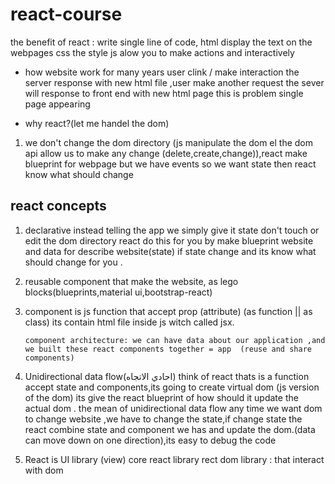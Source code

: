 # react-course
the benefit of react :
write single line of code, 
html display the text on the webpages
css the style
js alow you to make actions and interactively

* how website work for many years
user clink / make interaction the server response with new html file ,user make another request the sever will response to front end with new html page
this is problem single page appearing 

* why react?(let me handel the dom)
1. we don't change the dom directory (js manipulate the dom el the dom api allow us to make any change (delete,create,change)),react make blueprint for webpage but we have events so we want state then react know what should change 


## react concepts
1. declarative instead telling the app we simply give it state
  don't touch or edit the dom directory
 react do this for you by make blueprint website and data for describe website(state) if state change and its know what should change for you .
2. reusable component that make the website,
 as lego blocks(blueprints,material ui,bootstrap-react)
3.  component is js function
 that accept prop (attribute) (as function || as class) its contain html file inside js witch called jsx.

    ``` component architecture: we can have data about our application ,and we built these react components together = app  (reuse and share components) ```

4. Unidirectional data flow(احادي الاتجاه)
 think of react thats is a function accept state and components,its going to create virtual dom (js version of the dom) its give the react blueprint of how should it update the actual dom . the mean of unidirectional data flow any time we want dom to change website ,we have to change the state,if change state the react combine state and component we has and update the dom.(data can move down on one direction),its easy to debug the code


5. React is UI library (view)
  core react library
  rect dom library : that interact with dom
